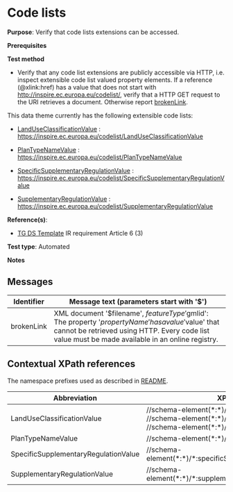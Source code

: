 # Code lists

**Purpose**: Verify that code lists extensions can be accessed.

**Prerequisites**

**Test method**

* Verify that any code list extensions are publicly accessible via HTTP, i.e. inspect extensible code list valued property elements. If a reference (@xlink:href) has a value that does not start with http://inspire.ec.europa.eu/codelist/, verify that a HTTP GET request to the URI retrieves a document. Otherwise report [brokenLink](#brokenLink).

This data theme currently has the following extensible code lists:

* [LandUseClassificationValue](#LandUseClassificationValue) : https://inspire.ec.europa.eu/codelist/LandUseClassificationValue

* [PlanTypeNameValue](#PlanTypeNameValue) : https://inspire.ec.europa.eu/codelist/PlanTypeNameValue

* [SpecificSupplementaryRegulationValue](#SpecificSupplementaryRegulationValue) :  https://inspire.ec.europa.eu/codelist/SpecificSupplementaryRegulationValue

* [SupplementaryRegulationValue](#SupplementaryRegulationValue) : https://inspire.ec.europa.eu/codelist/SupplementaryRegulationValue

**Reference(s)**: 

* [TG DS Template](./README.md#ref_TG_DS_tmpl) IR requirement Article 6 (3)

**Test type**: Automated

**Notes**

## Messages

Identifier  |  Message text (parameters start with '$')
---------------------------------------------------------- | -------------------------------------------------------------------------
brokenLink <a name="brokenLink"/>  |  XML document '$filename', $featureType '$gmlid': The property '$propertyName' has a value '$value' that cannot be retrieved using HTTP. Every code list value must be made available in an online registry. 

## Contextual XPath references

The namespace prefixes used as described in [README](./README.md#namespaces).

Abbreviation                                               |  XPath expression      |Multiplicity   |Voidable
---------------------------------------------------------- | -----------------------|---------------|---------------------------------
LandUseClassificationValue <a name ="LandUseClassificationValue"></a>	| //schema-element(\*:\*)/lunom:orderedList/@xlink:href <br> //schema-element(\*:\*)/lunom:specificValue/@xlink:href <br> //schema-element(\*:\*)/\:specificLandUse/@xlink:href | 1..\* <br> 1 <br> 1..\* | No <br> No <br> Yes
PlanTypeNameValue <a name ="PlanTypeNameValue"></a>	| //schema-element(\*:\*)/\*:planTypeName/@xlink:href | 1 | No  
SpecificSupplementaryRegulationValue <a name ="SpecificSupplementaryRegulationValue"></a>	| //schema-element(\*:\*)/\*:specificSupplementaryRegulation/@xlink:href | 1..\* | Yes
SupplementaryRegulationValue <a name ="SupplementaryRegulationValue"></a>	| //schema-element(\*:\*)/\*:supplementaryRegulation/@xlink:href | 1..\* | No
